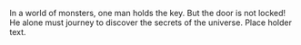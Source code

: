 
In a world of monsters, one man holds the key. But the door is not locked! He alone must journey to discover the secrets of the universe.  Place holder text.

